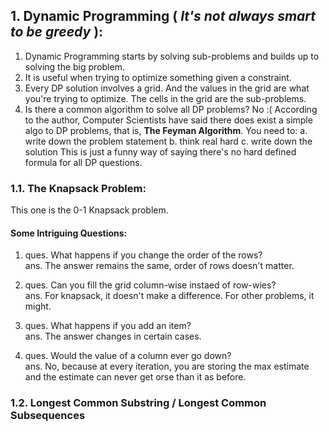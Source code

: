 ## 1. Dynamic Programming ( *It's not always smart to be greedy* ):
1. Dynamic Programming starts by solving sub-problems and builds up to solving the big problem.
2. It is useful when trying to optimize something given a constraint.
3. Every DP solution involves a grid. And the values in the grid are what you're trying to optimize. The cells in the grid are the sub-problems.
4. Is there a common algorithm to solve all DP problems? No :( According to the author, Computer Scientists have said there does exist a simple algo to DP problems, that is, **The Feyman Algorithm**.
   You need to:
   a. write down the problem statement
   b. think real hard
   c. write down the solution
This is just a funny way of saying there's no hard defined formula for all DP questions.
   

### 1.1. The Knapsack Problem:
This one is the 0-1 Knapsack problem.
#### Some Intriguing Questions:
1. ques. What happens if you change the order of the rows? <br>
   ans. The answer remains the same, order of rows doesn't matter.

2. ques. Can you fill the grid column-wise instaed of row-wies? <br>
   ans. For knapsack, it doesn't make a difference. For other problems, it might.

3. ques. What happens if you add an item? <br>
   ans. The answer changes in certain cases.

4. ques. Would the value of a column ever go down? <br>
   ans. No, because at every iteration, you are storing the max estimate and the estimate can never get orse than it as before.


### 1.2. Longest Common Substring / Longest Common Subsequences
